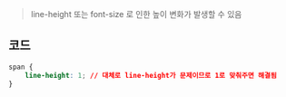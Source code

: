 ---
---

> line-height 또는 font-size 로 인한 높이 변화가 발생할 수 있음

## 코드

```css
span {
    line-height: 1; // 대체로 line-height가 문제이므로 1로 맞춰주면 해결됨
}
```